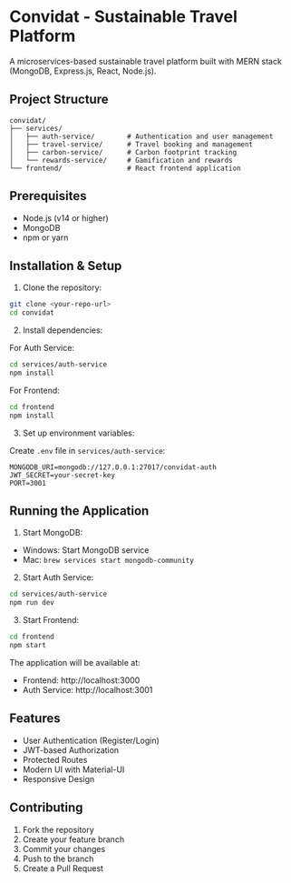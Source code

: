 # Convidat - Sustainable Travel Platform

A microservices-based sustainable travel platform built with MERN stack (MongoDB, Express.js, React, Node.js).

## Project Structure

```
convidat/
├── services/
│   ├── auth-service/        # Authentication and user management
│   ├── travel-service/      # Travel booking and management
│   ├── carbon-service/      # Carbon footprint tracking
│   └── rewards-service/     # Gamification and rewards
└── frontend/                # React frontend application
```

## Prerequisites

- Node.js (v14 or higher)
- MongoDB
- npm or yarn

## Installation & Setup

1. Clone the repository:
```bash
git clone <your-repo-url>
cd convidat
```

2. Install dependencies:

For Auth Service:
```bash
cd services/auth-service
npm install
```

For Frontend:
```bash
cd frontend
npm install
```

3. Set up environment variables:

Create `.env` file in `services/auth-service`:
```
MONGODB_URI=mongodb://127.0.0.1:27017/convidat-auth
JWT_SECRET=your-secret-key
PORT=3001
```

## Running the Application

1. Start MongoDB:
- Windows: Start MongoDB service
- Mac: `brew services start mongodb-community`

2. Start Auth Service:
```bash
cd services/auth-service
npm run dev
```

3. Start Frontend:
```bash
cd frontend
npm start
```

The application will be available at:
- Frontend: http://localhost:3000
- Auth Service: http://localhost:3001

## Features

- User Authentication (Register/Login)
- JWT-based Authorization
- Protected Routes
- Modern UI with Material-UI
- Responsive Design

## Contributing

1. Fork the repository
2. Create your feature branch
3. Commit your changes
4. Push to the branch
5. Create a Pull Request 